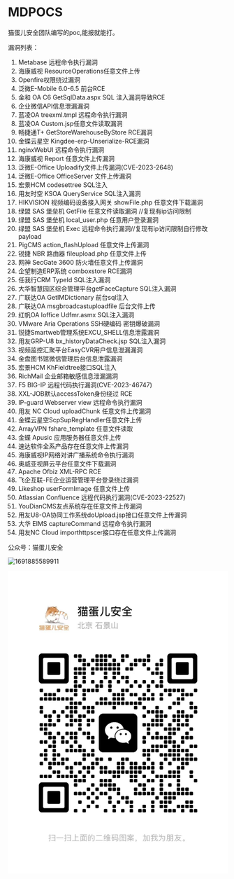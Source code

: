 # MDPOCS

猫蛋儿安全团队编写的poc,能报就能打。

漏洞列表：

1. Metabase 远程命令执行漏洞
2. 海康威视 ResourceOperations任意文件上传
3. Openfire权限绕过漏洞
4. 泛微E-Mobile 6.0-6.5 前台RCE
5. 金和 OA C6 GetSqlData.aspx SQL 注入漏洞导致RCE
6. 企业微信API信息泄漏漏洞
7. 蓝凌OA treexml.tmpl 远程命令执行漏洞
8. 蓝凌OA Custom.jsp任意文件读取漏洞
9. 畅捷通T+ GetStoreWarehouseByStore RCE漏洞
10. 金蝶云星空 Kingdee-erp-Unserialize-RCE漏洞
11. nginxWebUI 远程命令执行漏洞
12. 海康威视 Report 任意文件上传漏洞
13. 泛微E-Office Uploadify文件上传漏洞(CVE-2023-2648)
14. 泛微E-Office OfficeServer 文件上传漏洞
15. 宏景HCM codesettree SQL注入
16. 用友时空 KSOA QueryService SQL注入漏洞
17. HIKVISION 视频编码设备接入网关 showFile.php 任意文件下载漏洞
18. 绿盟 SAS 堡垒机 GetFile 任意文件读取漏洞  //复现有ip访问限制
19. 绿盟 SAS 堡垒机 local_user.php 任意用户登录漏洞
20. 绿盟 SAS 堡垒机 Exec 远程命令执行漏洞//复现有ip访问限制自行修改payload
21. PigCMS action_flashUpload 任意文件上传漏洞
22. 锐捷 NBR 路由器 fileupload.php 任意文件上传
23. 网神 SecGate 3600 防火墙任意文件上传漏洞
24. 企望制造ERP系统 comboxstore RCE漏洞
25. 任我行CRM TypeId SQL注入漏洞
26. 大华智慧园区综合管理平台getFaceCapture SQL注入漏洞
27. 广联达OA GetIMDictionary 前台sql注入
28. 广联达OA msgbroadcastuploadfile 后台文件上传
29. 红帆OA Ioffice Udfmr.asmx  SQL注入漏洞
30. VMware Aria Operations SSH硬编码 密钥爆破漏洞
31. 锐捷Smartweb管理系统EXCU_SHELL信息泄露漏洞
32. 用友GRP-U8 bx_historyDataCheck.jsp SQL注入漏洞
33. 视频监控汇聚平台EasyCVR用户信息泄漏漏洞
34. 金盘图书馆微信管理后台信息泄露漏洞
35. 宏景HCM KhFieldtree接口SQL注入
36. RichMail 企业邮箱敏感信息泄漏漏洞
37. F5 BIG-IP 远程代码执行漏洞(CVE-2023-46747)
38. XXL-JOB默认accessToken身份绕过 RCE
39. IP-guard Webserver view 远程命令执行漏洞
40. 用友 NC Cloud uploadChunk 任意文件上传漏洞
41. 金蝶云星空ScpSupRegHandler任意文件上传
42. ArrayVPN fshare_template 任意文件读取
43. 金蝶 Apusic 应用服务器任意文件上传
44. 速达软件全系产品存在任意文件上传漏洞
45. 海康威视IP网络对讲广播系统命令执行漏洞
46. 奥威亚视屏云平台任意文件下载漏洞
47. Apache Ofbiz XML-RPC RCE
48. 飞企互联-FE企业运营管理平台登录绕过漏洞
49. Likeshop userFormImage 任意文件上传
50. Atlassian Confluence 远程代码执行漏洞(CVE-2023-22527)
51. YouDianCMS友点系统存在任意文件上传漏洞
52. 用友U8-OA协同工作系统doUpload.jsp接口任意文件上传漏洞
53. 大华 EIMS captureCommand 远程命令执行漏洞
54. 用友NC Cloud importhttpscer接口存在任意文件上传漏洞

公众号：猫蛋儿安全

![1691885589911](image/README/1691885589911.png)

![wx](image/README/猫蛋儿微信.jpeg)
